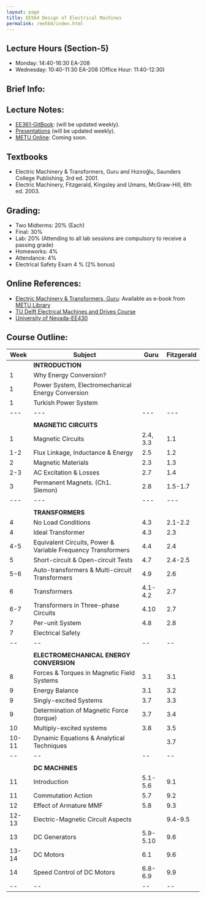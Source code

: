 ```yaml
---
layout: page
title: EE564 Design of Electrical Machines
permalink: /ee564/index.html
---
```


## Lecture Hours (Section-5)
- Monday: 14:40-16:30 EA-208
- Wednesday: 10:40-11:30 EA-208 (Office Hour: 11:40-12:30)

## Brief Info:

## Lecture Notes:
- [EE361-GitBook](http://ozank.gitbooks.io/ee361): (will be updated weekly).
- [Presentations](/ee361_presentations) (will be updated weekly).
- [METU Online](): Coming soon.


## Textbooks
- Electric Machinery & Transformers, Guru and Hızıroğlu, Saunders College Publishing, 3rd ed. 2001.
- Electric Machinery, Fitzgerald, Kingsley and Umans, McGraw-Hill, 6th ed. 2003.

## Grading:
- Two Midterms: 20% (Each)
- Final: 30%
- Lab: 20% (Attending to all lab sessions are compulsory to receive a passing grade)
- Homeworks: 4%
- Attendance: 4%
- Electrical Safety Exam 4 % (2% bonus)

## Online References:
- [Electric Machinery & Transformers, Guru](http://library.metu.edu.tr/search~S4?/aguru/aguru/1,20,35,B/l856~b1417325&FF=aguru+bhag+s&4,,4,1,0/indexsort=-): Available as e-book from [METU Library](http://library.metu.edu.tr/search~S4?/aguru/aguru/1%2C20%2C35%2CB/frameset&FF=aguru+bhag+s&4%2C%2C4/indexsort=-)
- [TU Delft Electrical Machines and Drives Course](http://ocw.tudelft.nl/courses/master-electrical-engineering/electrical-machines-and-drives/lectures/)
- [University of Nevada-EE430](http://www.egr.unlv.edu/~eebag/teaching.html)

## Course Outline:

| Week | Subject |Guru | Fitzgerald |
| -- | -- | -- | -- |
| |**INTRODUCTION** |||
| 1 | Why Energy Conversion? |  |  |
| 1 | Power System, Electromechanical Energy Conversion |  |  |
| 1 | Turkish Power System |  |  |
| --- | --- | --- | --- |
|  |  |  |  |
| |**MAGNETIC CIRCUITS** |||
| 1 | Magnetic Circuits | 2.4, 3.3 | 1.1 |
| 1-2 | Flux Linkage, Inductance & Energy| 2.5 | 1.2 |
| 2 | Magnetic Materials | 2.3 | 1.3 |
| 2-3 | AC Excitation & Losses | 2.7 | 1.4 |
| 3 | Permanent Magnets. (Ch1. Slemon) | 2.8 | 1.5-1.7 |
| --- | --- | --- | --- |
|  |  |  |  |
| | **TRANSFORMERS** | | |
| 4 | No Load Conditions | 4.3 | 2.1-2.2 |
| 4 | Ideal Transformer | 4.3 | 2.3 |
| 4-5 | Equivalent Circuits, Power & Variable Frequency Transformers | 4.4 | 2.4 |
| 5 | Short-circuit & Open-circuit Tests | 4.7 | 2.4-2.5 |
| 5-6 | Auto-transformers & Multi-circuit Transformers | 4.9 | 2.6 |
| 6 | Transformers | 4.1-4.2 | 2.7 |
| 6-7 | Transformers in Three-phase Circuits | 4.10 | 2.7 |
| 7 | Per-unit System | 4.8 | 2.8 |
| 7 | Electrical Safety |  |  |
| -- | -- | -- | -- |
|  |  |  |  |
|  | **ELECTROMECHANICAL ENERGY CONVERSION** |  |  |
| 8 | Forces & Torques in Magnetic Field Systems | 3.1 | 3.1 |
| 9 | Energy Balance | 3.1 | 3.2 |
| 9 | Singly-excited Systems | 3.7 | 3.3 |
| 9 | Determination of  Magnetic Force (torque) | 3.7 | 3.4 |
| 10| Multiply-excited systems | 3.8 | 3.5 |
| 10-11 | Dynamic Equations & Analytical Techniques |  | 3.7 |
| -- | -- | -- | -- |
|  |  |  |  |
|  | **DC MACHINES** | | |
| 11 | Introduction | 5.1-5.6 | 9.1 |
| 11 | Commutation Action | 5.7 | 9.2 |
| 12 | Effect of Armature MMF | 5.8 | 9.3 |
| 12-13 | Electric-Magnetic Circuit Aspects | | 9.4-9.5 |
| 13 | DC Generators | 5.9-5.10 | 9.6 |
| 13-14 | DC Motors | 6.1 | 9.6 |
| 14 | Speed Control of DC Motors | 6.8-6.9 | 9.9 |
| -- | -- | -- | -- |
